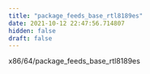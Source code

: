 ```yaml
---
title: "package_feeds_base_rtl8189es"
date: 2021-10-12 22:47:56.714807
hidden: false
draft: false
---
```


x86/64/package_feeds_base_rtl8189es

